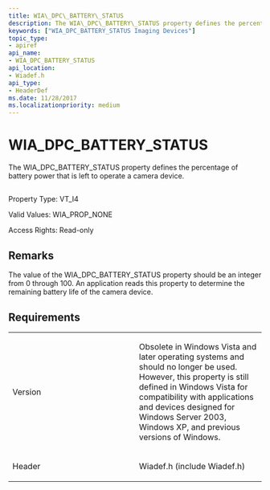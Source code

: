 ```yaml
---
title: WIA\_DPC\_BATTERY\_STATUS
description: The WIA\_DPC\_BATTERY\_STATUS property defines the percentage of battery power that is left to operate a camera device.
keywords: ["WIA_DPC_BATTERY_STATUS Imaging Devices"]
topic_type:
- apiref
api_name:
- WIA_DPC_BATTERY_STATUS
api_location:
- Wiadef.h
api_type:
- HeaderDef
ms.date: 11/28/2017
ms.localizationpriority: medium
---
```


# WIA\_DPC\_BATTERY\_STATUS


The WIA\_DPC\_BATTERY\_STATUS property defines the percentage of battery power that is left to operate a camera device.

## <span id="ddk_wia_dpc_battery_status_si"></span><span id="DDK_WIA_DPC_BATTERY_STATUS_SI"></span>


Property Type: VT\_I4

Valid Values: WIA\_PROP\_NONE

Access Rights: Read-only

Remarks
-------

The value of the WIA\_DPC\_BATTERY\_STATUS property should be an integer from 0 through 100. An application reads this property to determine the remaining battery life of the camera device.

Requirements
------------

<table>
<colgroup>
<col width="50%" />
<col width="50%" />
</colgroup>
<tbody>
<tr class="odd">
<td><p>Version</p></td>
<td><p>Obsolete in Windows Vista and later operating systems and should no longer be used. However, this property is still defined in Windows Vista for compatibility with applications and devices designed for Windows Server 2003, Windows XP, and previous versions of Windows.</p></td>
</tr>
<tr class="even">
<td><p>Header</p></td>
<td>Wiadef.h (include Wiadef.h)</td>
</tr>
</tbody>
</table>

 

 





